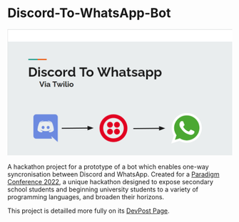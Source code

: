 # Discord-To-WhatsApp-Bot

<img src="frontPageForReadme.png" />

A hackathon project for a prototype of a bot which enables one-way syncronisation between Discord and WhatsApp.
Created for a <a href="https://esolangconf.com/">Paradigm Conference 2022</a>, a unique hackathon designed to expose secondary school students and beginning university students to a variety of programming languages, and broaden their horizons.

This project is detailled more fully on its <a href="https://devpost.com/software/discord-to-whatsapp-bot">DevPost Page</a>.
